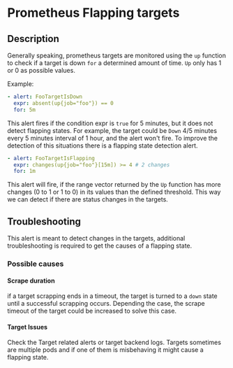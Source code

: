 # Prometheus Flapping targets

## Description

Generally speaking, prometheus targets are monitored using the `up` function to check if a target is down `for` a determined amount of time.
`Up` only has 1 or 0 as possible values.

Example:

```yaml
- alert: FooTargetIsDown
  expr: absent(up{job="foo"}) == 0
  for: 5m
```

This alert fires if the condition expr is `true` for 5 minutes, but it does not detect flapping states. For example, the target could be `Down` 4/5 minutes every 5 minutes interval
of 1 hour, and the alert won't fire. To improve the detection of this situations there is a flapping state detection alert.

```yaml
- alert: FooTargetIsFlapping
  expr: changes(up{job="foo"}[15m]) >= 4 # 2 changes
  for: 1m
```

This alert will fire, if the range vector returned by the `Up` function has more changes (0 to 1 or 1 to 0) in its values than the defined threshold. This way we can detect if there
are status changes in the targets.

## Troubleshooting

This alert is meant to detect changes in the targets, additional troubleshooting is required to get the causes of a flapping state.

### Possible causes

#### Scrape duration

if a target scrapping ends in a timeout, the target is turned to a `down` state until a successful scrapping occurs. Depending the case, the scrape timeout of the target could be increased
to solve this case.

#### Target Issues

Check the Target related alerts or target backend logs. Targets sometimes are multiple pods and if one of them is misbehaving it might cause a flapping state.
